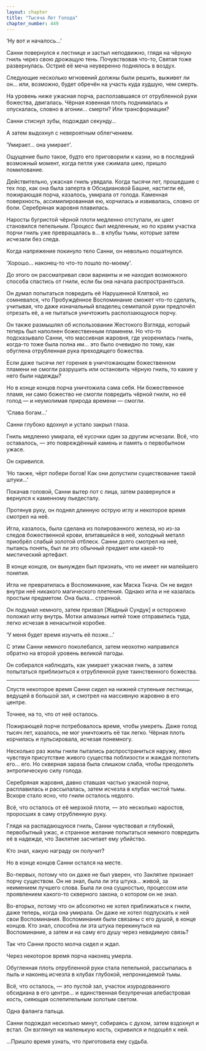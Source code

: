 ```yaml
---
layout: chapter
title: "Тысяча Лет Голода"
chapter_number: 449
---
```


‘Ну вот и началось…’

Санни повернулся к лестнице и застыл неподвижно, глядя на чёрную гниль через свою дрожащую тень. Почувствовав что-то, Святая тоже развернулась. Остриё её меча неуверенно поднялось в воздух.

Следующие несколько мгновений должны были решить, выживет ли он… или, возможно, будет обречён на участь куда худшую, чем смерть.

На уровень ниже ужасная порча, расползавшаяся от отрубленной руки божества, двигалась. Чёрная язвенная плоть поднималась и опускалась, словно в агонии… смерти? Или трансформации?

Санни стиснул зубы, подождал секунду…

А затем выдохнул с невероятным облегчением.

‘Умирает… она умирает'.

Ощущение было такое, будто его приговорили к казни, но в последний возможный момент, когда петля уже сжимала шею, пришло помилование.

Действительно, ужасная гниль увядала. Когда тысячи лет, прошедшие с тех пор, как она была заперта в Обсидиановой Башне, настигли её, пожирающая порча, казалось, умирала от голода. Каменная поверхность, ассимилированная ею, корчилась и извивалась, словно от боли. Серебряная жаровня плавилась.

Наросты бугристой чёрной плоти медленно отступали, их цвет становился пепельным. Процесс был медленным, но по краям участка порчи гниль уже превращалась в… в клубы тьмы, которые затем исчезали без следа.

Когда напряжение покинуло тело Санни, он невольно пошатнулся.

‘Хорошо… наконец-то что-то пошло по-моему'.

До этого он рассматривал свои варианты и не находил возможного способа спастись от гнили, если бы она начала распространяться.

Он думал попытаться повредить её Нарушенной Клятвой, но сомневался, что Пробуждённое Воспоминание сможет что-то сделать, учитывая, что даже изначальный владелец семипалой руки предпочёл отрезать её, а не пытаться уничтожить расползающуюся порчу.

Он также размышлял об использовании Жестокого Взгляда, который теперь был наполнен божественным пламенем. Но что-то подсказывало Санни, что массивная жаровня, где укоренилась гниль, когда-то тоже была полна им… это было очевидно по тому, как обуглена отрубленная рука преходящего божества.

Если даже тысячи лет горения в уничтожающем божественном пламени не смогли разрушить или остановить чёрную гниль, то какие у него были надежды?

Но в конце концов порча уничтожила сама себя. Ни божественное пламя, ни само божество не смогли повредить чёрной гнили, но её голод — и неумолимая природа времени — смогли.

‘Слава богам…’

Санни глубоко вдохнул и устало закрыл глаза.

Гниль медленно умирала, её кусочки один за другим исчезали. Всё, что оставалось, — это повреждённый камень и память о первобытном ужасе.

Он скривился.

‘Но также, чёрт побери богов! Как они допустили существование такой штуки…’

Покачав головой, Санни вытер пот с лица, затем развернулся и вернулся к каменному пьедесталу.

Протянув руку, он поднял длинную острую иглу и некоторое время смотрел на неё.

Игла, казалось, была сделана из полированного железа, но из-за следов божественной крови, впитавшейся в неё, холодный металл приобрёл слабый золотой отблеск. Санни долго смотрел на неё, пытаясь понять, был ли это обычный предмет или какой-то мистический артефакт.

В конце концов, он вынужден был признать, что не имеет ни малейшего понятия.

Игла не превратилась в Воспоминание, как Маска Ткача. Он не видел внутри неё никакого магического плетения. Однако игла и не казалась простым предметом. Она была… странной.

Он подумал немного, затем призвал [Жадный Сундук] и осторожно положил иглу внутрь. Мотки алмазных нитей тоже отправились туда, легко исчезая в ненасытной коробке.

‘У меня будет время изучить её позже…’

С этим Санни немного поколебался, затем неохотно направился обратно на второй уровень великой пагоды.

Он собирался наблюдать, как умирает ужасная гниль, а затем попытаться приблизиться к отрубленной руке таинственного божества.

***

Спустя некоторое время Санни сидел на нижней ступеньке лестницы, ведущей в большой зал, и смотрел на массивную жаровню в его центре.

Точнее, на то, что от неё осталось.

Пожирающей порче потребовалось время, чтобы умереть. Даже голод тысяч лет, казалось, не мог уничтожить её так легко. Чёрная плоть корчилась и пульсировала, исчезая понемногу.

Несколько раз жилы гнили пытались распространиться наружу, явно чувствуя присутствие живого существа поблизости и жаждая поглотить его… его. Но скверная зараза была слишком слаба, чтобы преодолеть энтропическую силу голода.

Серебряная жаровня, давно ставшая частью ужасной порчи, расплавилась и рассыпалась, затем исчезла в клубах чистой тьмы. Вскоре стало ясно, что гнили осталось недолго.

Всё, что осталось от её мерзкой плоти, — это несколько наростов, проросших в саму отрубленную руку.

Глядя на распадающуюся гниль, Санни чувствовал и глубокий, первобытный ужас, и странное желание попытаться немного повредить её в надежде, что Заклятие засчитает ему убийство.

Кто знал, какую награду он получит?

Но в конце концов Санни остался на месте.

Во-первых, потому что он даже не был уверен, что Заклятие признает порчу существом. Он не знал, была ли эта штука… живой, за неимением лучшего слова. Была ли она сущностью, процессом или проявлением какого-то скверного закона, о котором он не знал.

Во-вторых, потому что он абсолютно не хотел приближаться к гнили, даже теперь, когда она умирала. Он даже не хотел подпускать к ней свои Воспоминания. Воспоминания были связаны с его душой, в конце концов. Кто знал, способна ли эта штука перекинуться на Воспоминание, а затем и на саму его душу через невидимую связь?

Так что Санни просто молча сидел и ждал.

Через некоторое время порча наконец умерла.

Обугленная плоть отрубленной руки стала пепельной, рассыпалась в пыль и наконец исчезла в клубах глубокой, непроницаемой тьмы.

Всё, что осталось, — это пустой зал, участок изуродованного обсидиана в его центре… и единственная безупречная алебастровая кость, сияющая ослепительным золотым светом.

Одна фаланга пальца.

Санни подождал несколько минут, собираясь с духом, затем вздохнул и встал. Он взглянул на маленькую кость, скривился и подошёл к ней.

…Пришло время узнать, что приготовила ему судьба.